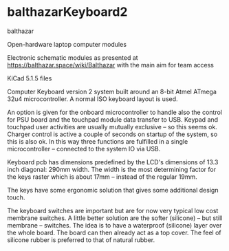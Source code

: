 # balthazarKeyboard2

balthazar

Open-hardware laptop computer modules

Electronic schematic modules as presented at https://balthazar.space/wiki/Balthazar with the main aim for team access

KiCad 5.1.5 files

Computer Keyboard version 2 system built around an 8-bit Atmel ATmega 32u4 microcontroller. A normal ISO keyboard layout is used.

An option is given for the onboard microcontroller to handle also the control for PSU board and the touchpad module data transfer to USB. Keypad and touchpad user activities are usually mutually exclusive – so this seems ok. Charger control is active a couple of seconds on startup of the system, so this is also ok. In this way three functions are fulfilled in a single microcontroller – connected to the system IO via USB.

Keyboard pcb has dimensions predefined by the LCD's dimensions of 13.3 inch diagonal: 290mm width. The width is the most determining factor for the keys raster which is about 17mm – instead of the regular 19mm.

The keys have some ergonomic solution that gives some additional design touch.

The keyboard switches are important but are for now very typical low cost membrane switches. A little better solution are the softer (silicone) – but still membrane – switches. The idea is to have a waterproof (silicone) layer over the whole board. The board can then already act as a top cover. The feel of silicone rubber is preferred to that of natural rubber.
